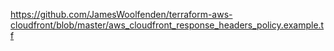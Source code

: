 https://github.com/JamesWoolfenden/terraform-aws-cloudfront/blob/master/aws_cloudfront_response_headers_policy.example.tf
